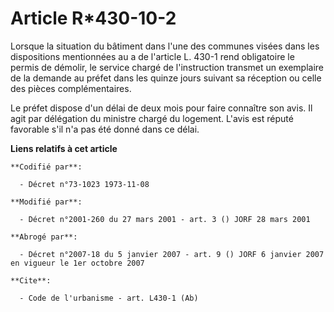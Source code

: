 # Article R*430-10-2

Lorsque la situation du bâtiment dans l'une des communes visées dans les dispositions mentionnées au a de l'article L. 430-1
rend obligatoire le permis de démolir, le service chargé de l'instruction transmet un exemplaire de la demande au préfet dans
les quinze jours suivant sa réception ou celle des pièces complémentaires.

Le préfet dispose d'un délai de deux mois pour faire connaître son avis. Il agit par délégation du ministre chargé du
logement. L'avis est réputé favorable s'il n'a pas été donné dans ce délai.

**Liens relatifs à cet article**

	**Codifié par**:

	  - Décret n°73-1023 1973-11-08

	**Modifié par**:

	  - Décret n°2001-260 du 27 mars 2001 - art. 3 () JORF 28 mars 2001

	**Abrogé par**:

	  - Décret n°2007-18 du 5 janvier 2007 - art. 9 () JORF 6 janvier 2007 en vigueur le 1er octobre 2007

	**Cite**:

	  - Code de l'urbanisme - art. L430-1 (Ab)
